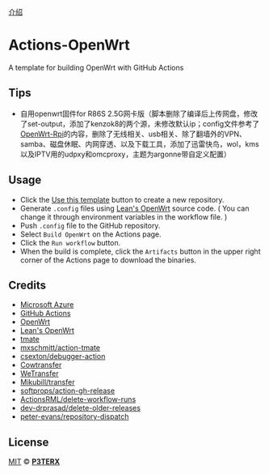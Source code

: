  [介绍](https://p3terx.com/archives/build-openwrt-with-github-actions.html)

# Actions-OpenWrt

A template for building OpenWrt with GitHub Actions

## Tips

- 自用openwrt固件for R86S 2.5G网卡版（脚本删除了编译后上传网盘，修改了set-output，添加了kenzok8的两个源，未修改默认ip；config文件参考了 [OpenWrt-Rpi](https://github.com/SuLingGG/OpenWrt-Rpi)的内容，删除了无线相关、usb相关、除了翻墙外的VPN、samba、磁盘休眠、内网穿透、以及下载工具，添加了迅雷快鸟，wol，kms以及IPTV用的udpxy和omcproxy，主题为argonne带自定义配置）

## Usage

- Click the [Use this template](https://github.com/P3TERX/Actions-OpenWrt/generate) button to create a new repository.
- Generate `.config` files using [Lean's OpenWrt](https://github.com/coolsnowwolf/lede) source code. ( You can change it through environment variables in the workflow file. )
- Push `.config` file to the GitHub repository.
- Select `Build OpenWrt` on the Actions page.
- Click the `Run workflow` button.
- When the build is complete, click the `Artifacts` button in the upper right corner of the Actions page to download the binaries.

## Credits

- [Microsoft Azure](https://azure.microsoft.com)
- [GitHub Actions](https://github.com/features/actions)
- [OpenWrt](https://github.com/openwrt/openwrt)
- [Lean's OpenWrt](https://github.com/coolsnowwolf/lede)
- [tmate](https://github.com/tmate-io/tmate)
- [mxschmitt/action-tmate](https://github.com/mxschmitt/action-tmate)
- [csexton/debugger-action](https://github.com/csexton/debugger-action)
- [Cowtransfer](https://cowtransfer.com)
- [WeTransfer](https://wetransfer.com/)
- [Mikubill/transfer](https://github.com/Mikubill/transfer)
- [softprops/action-gh-release](https://github.com/softprops/action-gh-release)
- [ActionsRML/delete-workflow-runs](https://github.com/ActionsRML/delete-workflow-runs)
- [dev-drprasad/delete-older-releases](https://github.com/dev-drprasad/delete-older-releases)
- [peter-evans/repository-dispatch](https://github.com/peter-evans/repository-dispatch)

## License

[MIT](https://github.com/P3TERX/Actions-OpenWrt/blob/main/LICENSE) © [**P3TERX**](https://p3terx.com)
